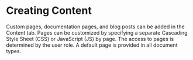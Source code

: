 ﻿---
sidebar_position: 1
---

# Creating Content

<head>
  <meta name="guidename" content="API Management"/>
  <meta name="context" content="GUID-05905679-0be8-4f3f-adf4-0ba393fe6339"/>
</head>

Custom pages, documentation pages, and blog posts can be added in the Content tab. Pages can be customized by specifying a separate Cascading Style Sheet (CSS) or JavaScript (JS) by page. The access to pages is determined by the user role. A default page is provided in all document types. 
